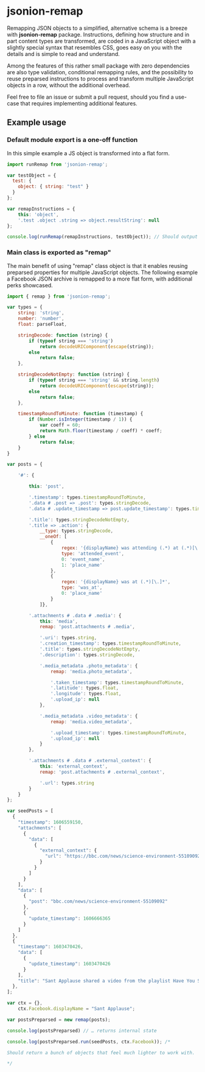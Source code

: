 # jsonion-remap

Remapping JSON objects to a simplified, alternative schema is a breeze with **jsonion-remap** package. Instructions, defining how structure and in part content types are transformed, are coded in a JavaScript object with a slightly special syntax that resembles CSS, goes easy on you with the details and is simple to read and understand.

Among the features of this rather small package with zero dependencies are also type validation, conditional remapping rules, and the possibility to reuse preparsed instructions to process and transform multiple JavaScript objects in a row, without the additional overhead.

Feel free to file an issue or submit a pull request, should you find a use-case that requires implementing additional features.


## Example usage

### Default module export is a one-off function

In this simple example a JS object is transformed into a flat form.

```javascript
import runRemap from 'jsonion-remap';

var testObject = {
  test: { 
  	object: { string: "test" }
  }
};

var remapInstructions = {
	this: 'object',
	'.test .object .string => object.resultString': null
};

console.log(runRemap(remapInstructions, testObject)); // Should output {resultString: "test"}
```

### Main class is exported as "remap" 

The main benefit of using "remap" class object is that it enables reusing preparsed properties for multiple JavaScript objects. The following example a Facebook JSON archive is remapped to a more flat form, with additional perks showcased.

```javascript
import { remap } from 'jsonion-remap';

var types = {
	string: 'string',
	number: 'number',
	float: parseFloat,

	stringDecode: function (string) {
		if (typeof string === 'string')
			return decodeURIComponent(escape(string));
		else
			return false;
	},

	stringDecodeNotEmpty: function (string) {
		if (typeof string === 'string' && string.length)
			return decodeURIComponent(escape(string));
		else
			return false;
	},

	timestampRoundToMinute: function (timestamp) {
		if (Number.isInteger(timestamp / 1)) {
			var coeff = 60;
			return Math.floor(timestamp / coeff) * coeff;
		} else
			return false;
	}
}

var posts = {

	'#': {

		this: 'post',

		'.timestamp': types.timestampRoundToMinute,
		'.data # .post => .post': types.stringDecode,
		'.data # .update_timestamp => post.update_timestamp': types.timestampRoundToMinute,

		'.title': types.stringDecodeNotEmpty,
		'.title => .action': {
			__type: types.stringDecode,
			__oneOf: [
				{
					regex: '{displayName} was attending (.*) at (.*)[\.]*',
					type: 'attended_event',
					0: 'event_name',
					1: 'place_name'
				},
				{
					regex: '{displayName} was at (.*)[\.]*',
					type: 'was_at',
					0: 'place_name'
				}
			]},

		'.attachments # .data # .media': {
			this: 'media',
			remap: 'post.attachments # .media',

			'.uri': types.string,
			'.creation_timestamp': types.timestampRoundToMinute,
			'.title': types.stringDecodeNotEmpty,
			'.description': types.stringDecode,

			'.media_metadata .photo_metadata': {
				remap: 'media.photo_metadata',

				'.taken_timestamp': types.timestampRoundToMinute,
				'.latitude': types.float,
				'.longitude': types.float,
				'.upload_ip': null
			},

			'.media_metadata .video_metadata': {
				remap: 'media.video_metadata',

				'.upload_timestamp': types.timestampRoundToMinute,
				'.upload_ip': null
			}
		},

		'.attachments # .data # .external_context': {
			this: 'external_context',
			remap: 'post.attachments # .external_context',

			'.url': types.string
		}
	}
};

var seedPosts = [
  {
    "timestamp": 1606559150,
    "attachments": [
      {
        "data": [
          {
            "external_context": {
              "url": "https://bbc.com/news/science-environment-55109092"
            }
          }
        ]
      }
    ],
    "data": [
      {
        "post": "bbc.com/news/science-environment-55109092"
      },
      {
        "update_timestamp": 1606666365
      }
    ]
  },
  {
    "timestamp": 1603470426,
    "data": [
      {
        "update_timestamp": 1603470426
      }
    ],
    "title": "Sant Applause shared a video from the playlist Have You Seen This?"
  },
];

var ctx = {},
    ctx.Facebook.displayName = "Sant Applause";

var postsPreparsed = new remap(posts);

console.log(postsPreparsed) // … returns internal state

console.log(postsPreparsed.run(seedPosts, ctx.Facebook)); /*

Should return a bunch of objects that feel much lighter to work with.

*/
```